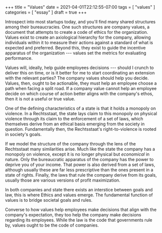 +++
title = "Values"
date = 2021-04-01T22:12:55-07:00
tags = [ "values" ]
categories = [ "essay" ]
draft = true
+++

Introspect into most startups today, and you'll find many shared structures
among their bureaucracies. One such structures are company values, a document
that attempts to create a code of ethics for the organization. Values exist to
create an axiological hierarchy for the company, allowing individuals within it
to measure their actions against a standard of what is expected and preferred.
Beyond this, they exist to guide the incentive apparatus of the organization ---
values set the metrics for evaluating performance.

Values will, ideally, help guide employees decisions --- should I crunch to
deliver this on time, or is it better for me to start coordinating an extension
with the relevant parties? The company values should help you decide. Values,
then, ought to be actionable, they must help an employee choose a path when
facing a split road. If a company value cannot help an employee decide on which
course of action better aligns with the company's ethos, then it is not a useful
or true value.

One of the defining characteristics of a state is that it holds a monopoly on
violence. In a Rechtsstaat, the state lays claim to this monopoly on physical
violence through its claim to the enforcement of a set of laws, which themselves
derive from an ethical basis emerging from the society in question.
Fundamentally then, the Rechtsstaat's right-to-violence is rooted in society's
goals.

If we model the structure of the company through the lens of the Rechtsstaat
many similarities arise. Much like the state the company has a monopoly on
violence, except it is no longer physical but _economical_ in nature. Only the
bureaucratic apparatus of the company has the power to deprive you of your
income. That power is also derived from a set of laws, although usually these
are far less prescriptive than the ones present in a state of rights. Finally,
the laws that rule the company derive from its goals, usually those are various
versions of profit maximization.

In both companies and state there exists an interstice between goals and law,
this is where Ethics and values emerge. The fundamental function of values is to
bridge societal goals and rules.

Converse to how values help employees make decisions that align with the
company's expectation, they too help the company make decisions regarding its
employees. While the law is the code that governments rule by, values ought to
be the code of companies.
